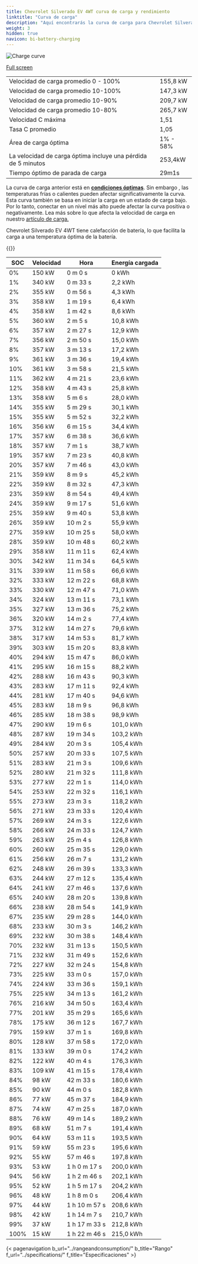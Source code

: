 ```yaml
---
title: Chevrolet Silverado EV 4WT curva de carga y rendimiento
linktitle: "Curva de carga"
description: "Aquí encontrarás la curva de carga para Chevrolet Silverado EV 4WT."
weight: 3
hidden: true
navicon: bi-battery-charging
---
```

<!-- markdownlint-disable MD033 -->
<img src="/images/models/chevrolet/silverado_ev/silverado_ev_4wt/chargingcurve.svg" alt="Charge curve" class="img-fluid">

[Full screen](/images/models/chevrolet/silverado_ev/silverado_ev_4wt/chargingcurve.svg)


<table class="table table-striped border">
<tbody>
<tr>
<td>Velocidad de carga promedio 0 - 100%</td><td>155,8 kW</td>
</tr>
<tr>
<td>Velocidad de carga promedio 10-100%</td><td>147,3 kW</td>
</tr>
<tr>
<td>Velocidad de carga promedio 10-90%</td><td>209,7 kW</td>
</tr>
<tr>
<td>Velocidad de carga promedio 10-80%</td><td>265,7 kW</td>
</tr>
<tr>
<td>Velocidad C máxima</td><td>1,51</td>
</tr>
<tr>
<td>Tasa C promedio</td><td>1,05</td>
</tr>
<tr>
<td>Área de carga óptima</td><td>1% - 58%</td>
</tr>
<tr>
<td>La velocidad de carga óptima incluye una pérdida de 5 minutos</td><td>253,4kW</td>
</tr>
<tr>
<td>Tiempo óptimo de parada de carga</td><td>29m1s</td>
</tr>
</tbody>
</table>


La curva de carga anterior está en **[condiciones óptimas](../../../../../technology/battery/charging/#temperatura)**. Sin embargo , las temperaturas frías o calientes pueden afectar significativamente la curva. Esta curva también se basa en iniciar la carga en un estado de carga bajo. Por lo tanto, conectar en un nivel más alto puede afectar la curva positiva o negativamente. Lea más sobre lo que afecta la velocidad de carga en nuestro [artículo de carga.](../../../../../technology/battery/charging/)


Chevrolet Silverado EV 4WT tiene calefacción de batería, lo que facilita la carga a una temperatura óptima de la batería.


{{<evkxdisplayaddarticle />}}
<table class="table table-striped border">
<thead>
<tr><th>SOC</th><th>Velocidad</th><th>Hora</th><th>Energía cargada</th></tr>
</thead>
<tbody>
<tr>
<td>0%</td><td>150 kW</td><td> 0 m 0 s </td><td>0 kWh </td>
</tr>
<tr>
<td>1%</td><td>340 kW</td><td> 0 m 33 s </td><td>2,2 kWh </td>
</tr>
<tr>
<td>2%</td><td>355 kW</td><td> 0 m 56 s </td><td>4,3 kWh </td>
</tr>
<tr>
<td>3%</td><td>358 kW</td><td> 1 m 19 s </td><td>6,4 kWh </td>
</tr>
<tr>
<td>4%</td><td>358 kW</td><td> 1 m 42 s </td><td>8,6 kWh </td>
</tr>
<tr>
<td>5%</td><td>360 kW</td><td> 2 m 5 s </td><td>10,8 kWh </td>
</tr>
<tr>
<td>6%</td><td>357 kW</td><td> 2 m 27 s </td><td>12,9 kWh </td>
</tr>
<tr>
<td>7%</td><td>356 kW</td><td> 2 m 50 s </td><td>15,0 kWh </td>
</tr>
<tr>
<td>8%</td><td>357 kW</td><td> 3 m 13 s </td><td>17,2 kWh </td>
</tr>
<tr>
<td>9%</td><td>361 kW</td><td> 3 m 36 s </td><td>19,4 kWh </td>
</tr>
<tr>
<td>10%</td><td>361 kW</td><td> 3 m 58 s </td><td>21,5 kWh </td>
</tr>
<tr>
<td>11%</td><td>362 kW</td><td> 4 m 21 s </td><td>23,6 kWh </td>
</tr>
<tr>
<td>12%</td><td>358 kW</td><td> 4 m 43 s </td><td>25,8 kWh </td>
</tr>
<tr>
<td>13%</td><td>358 kW</td><td> 5 m 6 s </td><td>28,0 kWh </td>
</tr>
<tr>
<td>14%</td><td>355 kW</td><td> 5 m 29 s </td><td>30,1 kWh </td>
</tr>
<tr>
<td>15%</td><td>355 kW</td><td> 5 m 52 s </td><td>32,2 kWh </td>
</tr>
<tr>
<td>16%</td><td>356 kW</td><td> 6 m 15 s </td><td>34,4 kWh </td>
</tr>
<tr>
<td>17%</td><td>357 kW</td><td> 6 m 38 s </td><td>36,6 kWh </td>
</tr>
<tr>
<td>18%</td><td>357 kW</td><td> 7 m 1 s </td><td>38,7 kWh </td>
</tr>
<tr>
<td>19%</td><td>357 kW</td><td> 7 m 23 s </td><td>40,8 kWh </td>
</tr>
<tr>
<td>20%</td><td>357 kW</td><td> 7 m 46 s </td><td>43,0 kWh </td>
</tr>
<tr>
<td>21%</td><td>359 kW</td><td> 8 m 9 s </td><td>45,2 kWh </td>
</tr>
<tr>
<td>22%</td><td>359 kW</td><td> 8 m 32 s </td><td>47,3 kWh </td>
</tr>
<tr>
<td>23%</td><td>359 kW</td><td> 8 m 54 s </td><td>49,4 kWh </td>
</tr>
<tr>
<td>24%</td><td>359 kW</td><td> 9 m 17 s </td><td>51,6 kWh </td>
</tr>
<tr>
<td>25%</td><td>359 kW</td><td> 9 m 40 s </td><td>53,8 kWh </td>
</tr>
<tr>
<td>26%</td><td>359 kW</td><td> 10 m 2 s </td><td>55,9 kWh </td>
</tr>
<tr>
<td>27%</td><td>359 kW</td><td> 10 m 25 s </td><td>58,0 kWh </td>
</tr>
<tr>
<td>28%</td><td>359 kW</td><td> 10 m 48 s </td><td>60,2 kWh </td>
</tr>
<tr>
<td>29%</td><td>358 kW</td><td> 11 m 11 s </td><td>62,4 kWh </td>
</tr>
<tr>
<td>30%</td><td>342 kW</td><td> 11 m 34 s </td><td>64,5 kWh </td>
</tr>
<tr>
<td>31%</td><td>339 kW</td><td> 11 m 58 s </td><td>66,6 kWh </td>
</tr>
<tr>
<td>32%</td><td>333 kW</td><td> 12 m 22 s </td><td>68,8 kWh </td>
</tr>
<tr>
<td>33%</td><td>330 kW</td><td> 12 m 47 s </td><td>71,0 kWh </td>
</tr>
<tr>
<td>34%</td><td>324 kW</td><td> 13 m 11 s </td><td>73,1 kWh </td>
</tr>
<tr>
<td>35%</td><td>327 kW</td><td> 13 m 36 s </td><td>75,2 kWh </td>
</tr>
<tr>
<td>36%</td><td>320 kW</td><td> 14 m 2 s </td><td>77,4 kWh </td>
</tr>
<tr>
<td>37%</td><td>312 kW</td><td> 14 m 27 s </td><td>79,6 kWh </td>
</tr>
<tr>
<td>38%</td><td>317 kW</td><td> 14 m 53 s </td><td>81,7 kWh </td>
</tr>
<tr>
<td>39%</td><td>303 kW</td><td> 15 m 20 s </td><td>83,8 kWh </td>
</tr>
<tr>
<td>40%</td><td>294 kW</td><td> 15 m 47 s </td><td>86,0 kWh </td>
</tr>
<tr>
<td>41%</td><td>295 kW</td><td> 16 m 15 s </td><td>88,2 kWh </td>
</tr>
<tr>
<td>42%</td><td>288 kW</td><td> 16 m 43 s </td><td>90,3 kWh </td>
</tr>
<tr>
<td>43%</td><td>283 kW</td><td> 17 m 11 s </td><td>92,4 kWh </td>
</tr>
<tr>
<td>44%</td><td>281 kW</td><td> 17 m 40 s </td><td>94,6 kWh </td>
</tr>
<tr>
<td>45%</td><td>283 kW</td><td> 18 m 9 s </td><td>96,8 kWh </td>
</tr>
<tr>
<td>46%</td><td>285 kW</td><td> 18 m 38 s </td><td>98,9 kWh </td>
</tr>
<tr>
<td>47%</td><td>290 kW</td><td> 19 m 6 s </td><td>101,0 kWh </td>
</tr>
<tr>
<td>48%</td><td>287 kW</td><td> 19 m 34 s </td><td>103,2 kWh </td>
</tr>
<tr>
<td>49%</td><td>284 kW</td><td> 20 m 3 s </td><td>105,4 kWh </td>
</tr>
<tr>
<td>50%</td><td>257 kW</td><td> 20 m 33 s </td><td>107,5 kWh </td>
</tr>
<tr>
<td>51%</td><td>283 kW</td><td> 21 m 3 s </td><td>109,6 kWh </td>
</tr>
<tr>
<td>52%</td><td>280 kW</td><td> 21 m 32 s </td><td>111,8 kWh </td>
</tr>
<tr>
<td>53%</td><td>277 kW</td><td> 22 m 1 s </td><td>114,0 kWh </td>
</tr>
<tr>
<td>54%</td><td>253 kW</td><td> 22 m 32 s </td><td>116,1 kWh </td>
</tr>
<tr>
<td>55%</td><td>273 kW</td><td> 23 m 3 s </td><td>118,2 kWh </td>
</tr>
<tr>
<td>56%</td><td>271 kW</td><td> 23 m 33 s </td><td>120,4 kWh </td>
</tr>
<tr>
<td>57%</td><td>269 kW</td><td> 24 m 3 s </td><td>122,6 kWh </td>
</tr>
<tr>
<td>58%</td><td>266 kW</td><td> 24 m 33 s </td><td>124,7 kWh </td>
</tr>
<tr>
<td>59%</td><td>263 kW</td><td> 25 m 4 s </td><td>126,8 kWh </td>
</tr>
<tr>
<td>60%</td><td>260 kW</td><td> 25 m 35 s </td><td>129,0 kWh </td>
</tr>
<tr>
<td>61%</td><td>256 kW</td><td> 26 m 7 s </td><td>131,2 kWh </td>
</tr>
<tr>
<td>62%</td><td>248 kW</td><td> 26 m 39 s </td><td>133,3 kWh </td>
</tr>
<tr>
<td>63%</td><td>244 kW</td><td> 27 m 12 s </td><td>135,4 kWh </td>
</tr>
<tr>
<td>64%</td><td>241 kW</td><td> 27 m 46 s </td><td>137,6 kWh </td>
</tr>
<tr>
<td>65%</td><td>240 kW</td><td> 28 m 20 s </td><td>139,8 kWh </td>
</tr>
<tr>
<td>66%</td><td>238 kW</td><td> 28 m 54 s </td><td>141,9 kWh </td>
</tr>
<tr>
<td>67%</td><td>235 kW</td><td> 29 m 28 s </td><td>144,0 kWh </td>
</tr>
<tr>
<td>68%</td><td>233 kW</td><td> 30 m 3 s </td><td>146,2 kWh </td>
</tr>
<tr>
<td>69%</td><td>232 kW</td><td> 30 m 38 s </td><td>148,4 kWh </td>
</tr>
<tr>
<td>70%</td><td>232 kW</td><td> 31 m 13 s </td><td>150,5 kWh </td>
</tr>
<tr>
<td>71%</td><td>232 kW</td><td> 31 m 49 s </td><td>152,6 kWh </td>
</tr>
<tr>
<td>72%</td><td>227 kW</td><td> 32 m 24 s </td><td>154,8 kWh </td>
</tr>
<tr>
<td>73%</td><td>225 kW</td><td> 33 m 0 s </td><td>157,0 kWh </td>
</tr>
<tr>
<td>74%</td><td>224 kW</td><td> 33 m 36 s </td><td>159,1 kWh </td>
</tr>
<tr>
<td>75%</td><td>225 kW</td><td> 34 m 13 s </td><td>161,2 kWh </td>
</tr>
<tr>
<td>76%</td><td>216 kW</td><td> 34 m 50 s </td><td>163,4 kWh </td>
</tr>
<tr>
<td>77%</td><td>201 kW</td><td> 35 m 29 s </td><td>165,6 kWh </td>
</tr>
<tr>
<td>78%</td><td>175 kW</td><td> 36 m 12 s </td><td>167,7 kWh </td>
</tr>
<tr>
<td>79%</td><td>159 kW</td><td> 37 m 1 s </td><td>169,8 kWh </td>
</tr>
<tr>
<td>80%</td><td>128 kW</td><td> 37 m 58 s </td><td>172,0 kWh </td>
</tr>
<tr>
<td>81%</td><td>133 kW</td><td> 39 m 0 s </td><td>174,2 kWh </td>
</tr>
<tr>
<td>82%</td><td>122 kW</td><td> 40 m 4 s </td><td>176,3 kWh </td>
</tr>
<tr>
<td>83%</td><td>109 kW</td><td> 41 m 15 s </td><td>178,4 kWh </td>
</tr>
<tr>
<td>84%</td><td>98 kW</td><td> 42 m 33 s </td><td>180,6 kWh </td>
</tr>
<tr>
<td>85%</td><td>90 kW</td><td> 44 m 0 s </td><td>182,8 kWh </td>
</tr>
<tr>
<td>86%</td><td>77 kW</td><td> 45 m 37 s </td><td>184,9 kWh </td>
</tr>
<tr>
<td>87%</td><td>74 kW</td><td> 47 m 25 s </td><td>187,0 kWh </td>
</tr>
<tr>
<td>88%</td><td>76 kW</td><td> 49 m 14 s </td><td>189,2 kWh </td>
</tr>
<tr>
<td>89%</td><td>68 kW</td><td> 51 m 7 s </td><td>191,4 kWh </td>
</tr>
<tr>
<td>90%</td><td>64 kW</td><td> 53 m 11 s </td><td>193,5 kWh </td>
</tr>
<tr>
<td>91%</td><td>59 kW</td><td> 55 m 23 s </td><td>195,6 kWh </td>
</tr>
<tr>
<td>92%</td><td>55 kW</td><td> 57 m 46 s </td><td>197,8 kWh </td>
</tr>
<tr>
<td>93%</td><td>53 kW</td><td>1 h 0 m 17 s </td><td>200,0 kWh </td>
</tr>
<tr>
<td>94%</td><td>56 kW</td><td>1 h 2 m 46 s </td><td>202,1 kWh </td>
</tr>
<tr>
<td>95%</td><td>52 kW</td><td>1 h 5 m 17 s </td><td>204,2 kWh </td>
</tr>
<tr>
<td>96%</td><td>48 kW</td><td>1 h 8 m 0 s </td><td>206,4 kWh </td>
</tr>
<tr>
<td>97%</td><td>44 kW</td><td>1 h 10 m 57 s </td><td>208,6 kWh </td>
</tr>
<tr>
<td>98%</td><td>42 kW</td><td>1 h 14 m 7 s </td><td>210,7 kWh </td>
</tr>
<tr>
<td>99%</td><td>37 kW</td><td>1 h 17 m 33 s </td><td>212,8 kWh </td>
</tr>
<tr>
<td>100%</td><td>15 kW</td><td>1 h 22 m 46 s </td><td>215,0 kWh </td>
</tr>
</tbody>
</table>


{< pagenavigation b_url="../rangeandconsumption/" b_title="Rango" f_url="../specifications/" f_title="Especificaciones" >}
